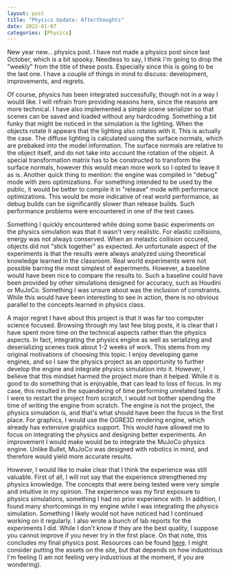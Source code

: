 ```yaml
---
layout: post
title: "Physics Update: Afterthoughts"
date: 2022-01-07
categories: [Physics]
---
```


New year new... physics post. I have not made a physics post since last October, which is a bit spooky. Needless to say,
I think I'm going to drop the "weekly" from the title of these posts. Especially since this is going to be the last one.
I have a couple of things in mind to discuss: development, improvements, and regrets.

Of course, physics has been integrated successfully, though not in a way I would like. I will refrain from providing
reasons here, since the reasons are more technical. I have also implemented a simple scene serializer so that scenes can
be saved and loaded without any hardcoding. Something a bit funky that might be noticed in the simulation is the
lighting. When the objects rotate it appears that the lighting also rotates with it. This is actually the case. The
diffuse lighting is calculated using the surface normals, which are prebaked into the model information. The surface
normals are relative to the object itself, and do not take into account the rotation of the object. A special
transformation matrix has to be constructed to transform the surface normals, however this would mean more work so I
opted to leave it as is. Another quick thing to mention: the engine was compiled in "debug" mode with zero
optimizations. For something intended to be used by the public, it would be better to compile it in "release" mode with
performance optimizations. This would be more indicative of real world performance, as debug builds can be significantly
slower than release builds. Such performance problems were encountered in one of the test cases.

Something I quickly encountered while doing some basic experiments on the physics simulation was that it wasn't very
realistic. For elastic collisions, energy was not always conserved. When an inelastic collision occured, objects did not
"stick together" as expected. An unfortunate aspect of the experiments is that the results were always analyzed using
theoretical knowledge learned in the classroom. Real world experiments were not possible barring the most simplest of
experiments. However, a baseline would have been nice to compare the results to. Such a baseline could have been
provided by other simulations designed for accuracy, such as Houdini or MuJoCo. Something I was unsure about was the
inclusion of constraints. While this would have been interesting to see in action, there is no obvious parallel to the
concepts learned in physics class.

A major regret I have about this project is that it was far too computer science focused. Browsing through my last few
blog posts, it is clear that I have spent more time on the technical aspects rather than the physics aspects. In fact,
integrating the physics engine as well as serializing and deserializing scenes took about 1-2 weeks of work. This stems
from my original motivations of choosing this topic: I enjoy developing game engines, and so I saw the physics project
as an opportunity to further develop the engine and integrate physics simulation into it. However, I believe that this
mindset harmed the project more than it helped. While it is good to do something that is enjoyable, that can lead to
loss of focus. In my case, this resulted in the squandering of time performing unrelated tasks. If I were to restart the
project from scratch, I would not bother spending the time of writing the engine from scratch. The engine is not the
project, the physics simulation is, and that's what should have been the focus in the first place. For graphics, I would
use the OGRE3D rendering engine, which already has extensive graphics support. This would have allowed me to focus on
integrating the physics and designing better experiments. An improvement I would make would be to integrate the MuJoCo
physics engine. Unlike Bullet, MuJoCo was designed with robotics in mind, and therefore would yield more accurate
results.

However, I would like to make clear that I think the experience was still valuable. First of all, I will not say that
the experience strengthened my physics knowledge. The concepts that were being tested were very simple and intuitive in
my opinion. The experience was my first exposure to physics simulations, something I had no prior experience with. In
addition, I found many shortcomings in my engine while I was integrating the physics simulation. Something I likely
would not have noticed had I continued working on it regularly. I also wrote a bunch of lab reports for the experiments
I did. While I don't know if they are the best quality, I suppose you cannot improve if you never try in the first
place. On that note, this concludes my final physics post. Resources can be found
[here](https://drive.google.com/drive/folders/1XHieIjOjXkoAHKi-iyGwWhhXnbHUHf9c). I might consider putting the assets on
the site, but that depends on how industrious I'm feeling (I am not feeling very industrious at the moment, if you are
wondering).
